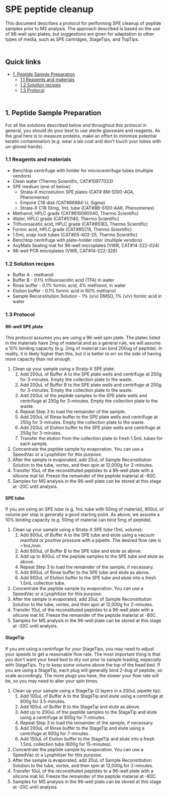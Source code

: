 # SPE peptide cleanup <!-- omit in toc -->

This document describes a protocol for performing SPE cleanup of peptide samples prior to MS analysis. The approach described is based on the use of 96-well spin plates, but suggestions are given for adaptation to other types of media, such as SPE cartridges, StageTips, and TopTips.

<hr style="height:6pt; visibility:hidden;" />

## Quick links <!-- omit in toc -->

- [1. Peptide Sample Preparation](#1-peptide-sample-preparation)
  - [1.1 Reagents and materials](#11-reagents-and-materials)
  - [1.2 Solution recipes](#12-solution-recipes)
  - [1.3 Protocol](#13-protocol)

<hr style="height:6pt; visibility:hidden;" />

<span id="1-peptide-sample-preparation"></span>

## 1. Peptide Sample Preparation

For all the solutions described below and throughout this protocol in general, you should do your best to use sterile glassware and reagents. As the goal here is to measure proteins, make an effort to minimize potential keratin contamination (e.g. wear a lab coat and don't touch your tubes with un-gloved hands).

<span id="11-reagents-and-materials"></span>

### 1.1 Reagents and materials

- Benchtop centrifuge with holder for microcentrifuge tubes (multiple vendors)
- Clean water (Thermo Scientific, CAT#10977023)
- SPE medium (one of below)
    - Strata-X microelution SPE plates (CAT# 8M-S100-4GA, Phenomenex)
    - Empore C18 disk (CAT#66884-U, Sigma)
    - Strata-X C18 10mg, 1mL tube (CAT#8B-S100-AAK, Phenomenex)
- Methanol, HPLC grade (CAT#610090040, Thermo Scientific)
- Water, HPLC grade (CAT#51140, Thermo Scientific)
- Trifluoroacetic acid, HPLC grade (CAT#85183, Thermo Scientific)
- Formic acid, HPLC grade (CAT#85178, Thermo Scientific)
- 1.5mL snap-lock tubes (CAT#05-402-25, Thermo Scientific)
- Benchtop centrifuge with plate-holder rotor (multiple vendors)
- AxyMats Sealing mat for 96-well microplates (VWR, CAT#14-222-024)
- 96-well PCR microplates (VWR, CAT#14-222-326)

<span id="12-solution-recipes"></span>

### 1.2 Solution recipes

- Buffer A - methanol
- Buffer B - 0.1% trifluoroacetic acid (TFA) in water
- Rinse buffer - 0.1% formic acid, 4% methanol, in water
- Elution buffer - 0.1% formic acid in 60% methanol
- Sample Reconstitution Solution - 1% (v/v) DMSO, 1% (v/v) formic acid in water

<span id="13-protocol"></span>

### 1.3 Protocol

#### 96-well SPE plate

This protocol assumes you are using a 96-well spin plate. The plates listed in the materials have 2mg of material and as a general rule, we will assume a 10% binding capacity (e.g. 2mg of material can bind 200ug of peptide). In reality, it is likely higher than this, but it is better to err on the side of having more capacity than not enough. 

1. Clean up your sample using a Strata-X SPE plate:
    1. Add 200uL of Buffer A to the SPE plate wells and centrifuge at 250g for 3-minutes. Empty the collection plate to the waste.
    2. Add 200uL of Buffer B to the SPE plate wells and centrifuge at 250g for 3-minutes. Empty the collection plate to the waste.
    3. Add 200uL of the peptide samples to the SPE plate wells and centrifuge at 250g for 3-minutes. Empty the collection plate to the waste.
    4. Repeat Step 3 to load the remainder of the sample.
    5. Add 200uL of Rinse buffer to the SPE plate wells and centrifuge at 250g for 3-minutes. Empty the collection plate to the waste.
    6. Add 200uL of Elution buffer to the SPE plate wells and centrifuge at 250g for 3-minutes.
    7. Transfer the elution from the collection plate to fresh 1.5mL tubes for each sample.
2. Concentrate the peptide sample by evaporation. You can use a SpeedVac or a Lyophilizer for this purpose.
3. After the sample is evaporated, add 20uL of Sample Reconstitution Solution to the tube, vortex, and then spin at 12,000g for 2-minutes.
4. Transfer 10uL of the reconstituted peptides to a 96-well plate with a silicone mat lid. Freeze the remainder of the peptide material at -80C.
5. Samples for MS analysis in the 96-well plate can be stored at this stage at -20C until analysis.


#### SPE tube

If you are using an SPE tube (e.g. 1mL tube with 50mg of material), 800uL of volume per step is generally a good starting point. As above, we assume a 10% binding capacity (e.g. 50mg of material can bind 5mg of peptide).

1. Clean up your sample using a Strata-X SPE tube (1mL volume):
    1. Add 800uL of Buffer A to the SPE tube and elute using a vacuum manifold or positive pressure with a pipette. The desired flow rate is ~1mL/min.
    2. Add 800uL of Buffer B to the SPE tube and elute as above.
    3. Add up to 800uL of the peptide samples to the SPE tube and elute as above. 
    4. Repeat Step 3 to load the remainder of the sample, if necessary.
    5. Add 800uL of Rinse buffer to the SPE tube and elute as above.
    6. Add 800uL of Elution buffer to the SPE tube and elute into a fresh 1.5mL collection tube.
2. Concentrate the peptide sample by evaporation. You can use a SpeedVac or a Lyophilizer for this purpose.
3. After the sample is evaporated, add 20uL of Sample Reconstitution Solution to the tube, vortex, and then spin at 12,000g for 2-minutes.
4. Transfer 10uL of the reconstituted peptides to a 96-well plate with a silicone mat lid. Freeze the remainder of the peptide material at -80C.
5. Samples for MS analysis in the 96-well plate can be stored at this stage at -20C until analysis.


#### StageTip

If you are using a centrifuge for your StageTips, you may need to adjust your speeds to get a reasonable flow rate. The most important thing is that you don't want your bead bed to dry out prior to sample loading, especially with StageTips. Try to keep some volume above the top of the bead bed. If you are using a StageTip, each plug will generally bind 2-4ug of peptide, so scale accordingly. The more plugs you have, the slower your flow rate will be, so you may need to alter your spin times. 

1. Clean up your sample using a StageTip (2 layers in a 200uL pipette tip):
    1. Add 100uL of Buffer A to the StageTip and elute using a centrifuge at 600g for 3.5-minutes.
    2. Add 100uL of Buffer B to the StageTip and elute as above.
    3. Add up to 200uL of the peptide samples to the StageTip and elute using a centrifuge at 600g for 7-minutes. 
    4. Repeat Step 3 to load the remainder of the sample, if necessary.
    5. Add 200uL of Rinse buffer to the StageTip and elute using a centrifuge at 600g for 7-minutes.
    6. Add 150uL of Elution buffer to the StageTip and elute into a fresh 1.5mL collection tube (600g for 15-minutes).
2. Concentrate the peptide sample by evaporation. You can use a SpeedVac or a Lyophilizer for this purpose.
3. After the sample is evaporated, add 20uL of Sample Reconstitution Solution to the tube, vortex, and then spin at 12,000g for 2-minutes.
4. Transfer 10uL of the reconstituted peptides to a 96-well plate with a silicone mat lid. Freeze the remainder of the peptide material at -80C.
5. Samples for MS analysis in the 96-well plate can be stored at this stage at -20C until analysis.